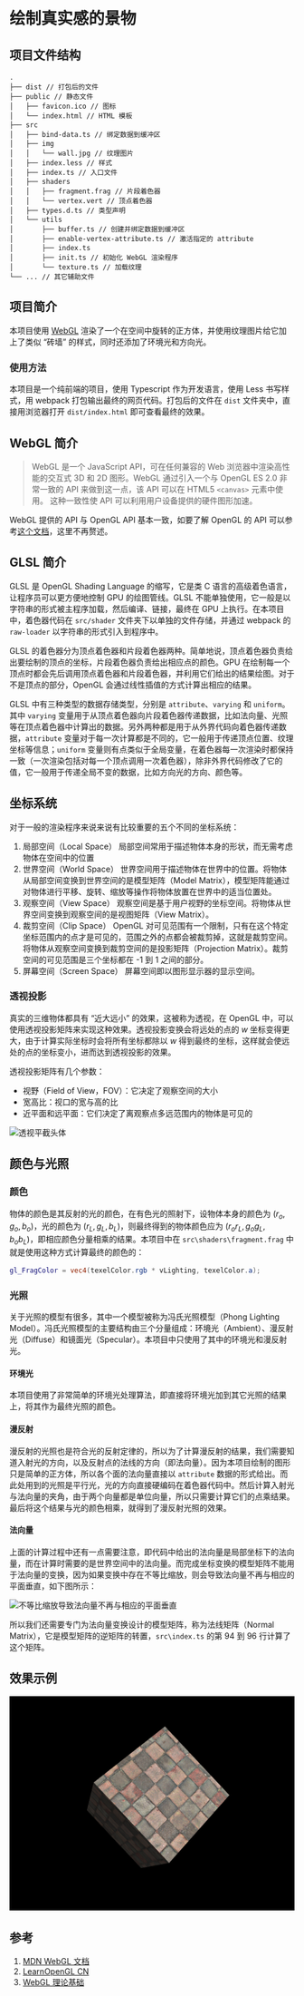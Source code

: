 # 绘制真实感的景物

## 项目文件结构

```
.
├── dist // 打包后的文件
├── public // 静态文件
│   ├── favicon.ico // 图标
│   └── index.html // HTML 模板
├── src
│   ├── bind-data.ts // 绑定数据到缓冲区
│   ├── img
│   │   └── wall.jpg // 纹理图片
│   ├── index.less // 样式
│   ├── index.ts // 入口文件
│   ├── shaders
│   │   ├── fragment.frag // 片段着色器
│   │   └── vertex.vert // 顶点着色器
│   ├── types.d.ts // 类型声明
│   └── utils
│       ├── buffer.ts // 创建并绑定数据到缓冲区
│       ├── enable-vertex-attribute.ts // 激活指定的 attribute
│       ├── index.ts
│       ├── init.ts // 初始化 WebGL 渲染程序
│       └── texture.ts // 加载纹理
└── ... // 其它辅助文件
```

## 项目简介

本项目使用 [WebGL](https://developer.mozilla.org/en-US/docs/Web/API/WebGL_API) 渲染了一个在空间中旋转的正方体，并使用纹理图片给它加上了类似 “砖墙” 的样式，同时还添加了环境光和方向光。

### 使用方法

本项目是一个纯前端的项目，使用 Typescript 作为开发语言，使用 Less 书写样式，用 webpack 打包输出最终的网页代码。打包后的文件在 `dist` 文件夹中，直接用浏览器打开 `dist/index.html` 即可查看最终的效果。

## WebGL 简介

> WebGL 是一个 JavaScript API，可在任何兼容的 Web 浏览器中渲染高性能的交互式 3D 和 2D 图形。WebGL 通过引入一个与 OpenGL ES 2.0 非常一致的 API 来做到这一点，该 API 可以在 HTML5 `<canvas>` 元素中使用。 这种一致性使 API 可以利用用户设备提供的硬件图形加速。

WebGL 提供的 API 与 OpenGL API 基本一致，如要了解 OpenGL 的 API 可以参考[这个文档](https://learnopengl-cn.github.io/)，这里不再赘述。

## GLSL 简介

GLSL 是 OpenGL Shading Language 的缩写，它是类 C 语言的高级着色语言，让程序员可以更方便地控制 GPU 的绘图管线。GLSL 不能单独使用，它一般是以字符串的形式被主程序加载，然后编译、链接，最终在 GPU 上执行。在本项目中，着色器代码在 `src/shader` 文件夹下以单独的文件存储，并通过 webpack 的 `raw-loader` 以字符串的形式引入到程序中。

GLSL 的着色器分为顶点着色器和片段着色器两种。简单地说，顶点着色器负责给出要绘制的顶点的坐标，片段着色器负责给出相应点的颜色。GPU 在绘制每一个顶点时都会先后调用顶点着色器和片段着色器，并利用它们给出的结果绘图。对于不是顶点的部分，OpenGL 会通过线性插值的方式计算出相应的结果。

GLSL 中有三种类型的数据存储类型，分别是 `attribute`、`varying` 和 `uniform`。其中 `varying` 变量用于从顶点着色器向片段着色器传递数据，比如法向量、光照等在顶点着色器中计算出的数据。另外两种都是用于从外界代码向着色器传递数据，`attribute` 变量对于每一次计算都是不同的，它一般用于传递顶点位置、纹理坐标等信息；`uniform` 变量则有点类似于全局变量，在着色器每一次渲染时都保持一致（一次渲染包括对每一个顶点调用一次着色器），除非外界代码修改了它的值，它一般用于传递全局不变的数据，比如方向光的方向、颜色等。

## 坐标系统

对于一般的渲染程序来说来说有比较重要的五个不同的坐标系统：

1. 局部空间（Local Space）
   局部空间常用于描述物体本身的形状，而无需考虑物体在空间中的位置
1. 世界空间（World Space）
   世界空间用于描述物体在世界中的位置。将物体从局部空间变换到世界空间的是模型矩阵（Model Matrix），模型矩阵能通过对物体进行平移、旋转、缩放等操作将物体放置在世界中的适当位置处。
1. 观察空间（View Space）
   观察空间是基于用户视野的坐标空间。将物体从世界空间变换到观察空间的是视图矩阵（View Matrix）。
1. 裁剪空间（Clip Space）
   OpenGL 对可见范围有一个限制，只有在这个特定坐标范围内的点才是可见的，范围之外的点都会被裁剪掉，这就是裁剪空间。将物体从观察空间变换到裁剪空间的是投影矩阵（Projection Matrix）。裁剪空间的可见范围是三个坐标都在 -1 到 1 之间的部分。
1. 屏幕空间（Screen Space）
   屏幕空间即以图形显示器的显示空间。

### 透视投影

真实的三维物体都具有 “近大远小” 的效果，这被称为透视，在 OpenGL 中，可以使用透视投影矩阵来实现这种效果。透视投影变换会将远处的点的 $w$ 坐标变得更大，由于计算实际坐标时会将所有坐标都除以 $w$ 得到最终的坐标，这样就会使远处的点的坐标变小，进而达到透视投影的效果。

透视投影矩阵有几个参数：

* 视野（Field of View，FOV）：它决定了观察空间的大小
* 宽高比：视口的宽与高的比
* 近平面和远平面：它们决定了离观察点多远范围内的物体是可见的

![透视平截头体](https://learnopengl-cn.github.io/img/01/08/perspective_frustum.png)

## 颜色与光照

### 颜色

物体的颜色是其反射的光的颜色，在有色光的照射下，设物体本身的颜色为 $(r_o,g_o,b_o)$，光的颜色为 $(r_L,g_L,b_L)$，则最终得到的物体颜色应为 $(r_or_L,g_og_L,b_ob_L)$，即相应颜色分量相乘的结果。本项目中在 `src\shaders\fragment.frag` 中就是使用这种方式计算最终的颜色的：

```glsl
gl_FragColor = vec4(texelColor.rgb * vLighting, texelColor.a);
```

### 光照

关于光照的模型有很多，其中一个模型被称为冯氏光照模型（Phong Lighting Model）。冯氏光照模型的主要结构由三个分量组成：环境光（Ambient）、漫反射光（Diffuse）和镜面光（Specular）。本项目中只使用了其中的环境光和漫反射光。

#### 环境光

本项目使用了非常简单的环境光处理算法，即直接将环境光加到其它光照的结果上，将其作为最终光照的颜色。

#### 漫反射

漫反射的光照也是符合光的反射定律的，所以为了计算漫反射的结果，我们需要知道入射光的方向，以及反射点的法线的方向（即法向量）。因为本项目绘制的图形只是简单的正方体，所以各个面的法向量直接以 `attribute` 数据的形式给出。而此处用到的光照是平行光，光的方向直接硬编码在着色器代码中。然后计算入射光与法向量的夹角，由于两个向量都是单位向量，所以只需要计算它们的点乘结果。最后将这个结果与光的颜色相乘，就得到了漫反射光照的效果。

#### 法向量

上面的计算过程中还有一点需要注意，即代码中给出的法向量是局部坐标下的法向量，而在计算时需要的是世界空间中的法向量。而完成坐标变换的模型矩阵不能用于法向量的变换，因为如果变换中存在不等比缩放，则会导致法向量不再与相应的平面垂直，如下图所示：

![不等比缩放导致法向量不再与相应的平面垂直](https://learnopengl-cn.github.io/img/02/02/basic_lighting_normal_transformation.png)

所以我们还需要专门为法向量变换设计的模型矩阵，称为法线矩阵（Normal Matrix），它是模型矩阵的逆矩阵的转置，`src\index.ts` 的第 94 到 96 行计算了这个矩阵。

## 效果示例

![](img/demo.png)

## 参考

1. [MDN WebGL 文档](https://developer.mozilla.org/en-US/docs/Web/API/WebGL_API)
2. [LearnOpenGL CN](https://learnopengl-cn.github.io/)
3. [WebGL 理论基础](https://webglfundamentals.org/webgl/lessons/zh_cn/)

